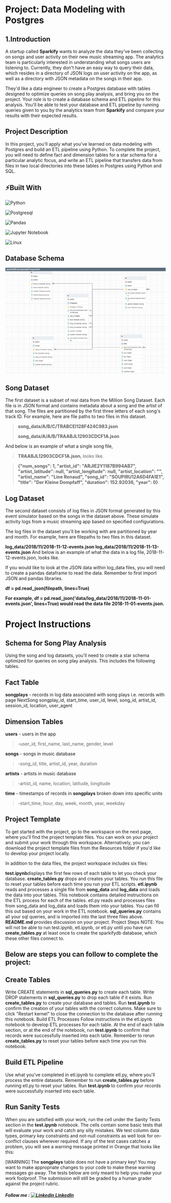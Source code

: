 # Project: Data Modeling with Postgres

## 1.Introduction
A startup called **Sparkify** wants to analyze the data they've been collecting on songs and user activity on their new music streaming app. The analytics team is particularly interested in understanding what songs users are listening to. Currently, they don't have an easy way to query their data, which resides in a directory of JSON logs on user activity on the app, as well as a directory with JSON metadata on the songs in their app.

They'd like a data engineer to create a Postgres database with tables designed to optimize queries on song play analysis, and bring you on the project. Your role is to create a database schema and ETL pipeline for this analysis. You'll be able to test your database and ETL pipeline by running queries given to you by the analytics team from **Sparkify** and compare your results with their expected results.

## Project Description
In this project, you'll apply what you've learned on data modeling with Postgres and build an ETL pipeline using Python. To complete the project, you will need to define fact and dimension tables for a star schema for a particular analytic focus, and write an ETL pipeline that transfers data from files in two local directories into these tables in Postgres using Python and SQL.

## ⚡Built With

![Python](https://img.shields.io/badge/Python-3776AB?style=for-the-badge&logo=python&logoColor=white)

![Postgresql](https://img.shields.io/badge/PostgreSQL-316192?style=for-the-badge&logo=postgresql&logoColor=white)

![Pandas](https://img.shields.io/badge/pandas-%23150458.svg?style=for-the-badge&logo=pandas&logoColor=white)

![Jupyter Notebook](https://img.shields.io/badge/jupyter-%23FA0F00.svg?style=for-the-badge&logo=jupyter&logoColor=white)

![Linux](https://img.shields.io/badge/Linux-FCC624?style=for-the-badge&logo=linux&logoColor=black)

## Database Schema
 ![](Database_Schema.JPG?raw=true)
 
## Song Dataset
The first dataset is a subset of real data from the Million Song Dataset. Each file is in JSON format and contains metadata about a song and the artist of that song. The files are partitioned by the first three letters of each song's track ID. For example, here are file paths to two files in this dataset.
   > **song_data/A/B/C/TRABCEI128F424C983.json**
   >
   > **song_data/A/A/B/TRAABJL12903CDCF1A.json**
   >
And below is an example of what a single song file, 
   > **TRAABJL12903CDCF1A.json**, looks like.
   >

   > **{"num_songs": 1, "artist_id": "ARJIE2Y1187B994AB7", "artist_latitude": null, "artist_longitude": null, "artist_location": "", "artist_name": "Line Renaud", "song_id": "SOUPIRU12A6D4FA1E1", "title": "Der Kleine Dompfaff", "duration": 152.92036, "year": 0}**


## Log Dataset
The second dataset consists of log files in JSON format generated by this event simulator based on the songs in the dataset above. These simulate activity logs from a music streaming app based on specified configurations.

The log files in the dataset you'll be working with are partitioned by year and month. For example, here are filepaths to two files in this dataset.

**log_data/2018/11/2018-11-12-events.json
log_data/2018/11/2018-11-13-events.json**
And below is an example of what the data in a log file, 2018-11-12-events.json, looks like.


If you would like to look at the JSON data within log_data files, you will need to create a pandas dataframe to read the data. Remember to first import JSON and pandas libraries.

**df = pd.read_json(filepath, lines=True)**

**For example, df = pd.read_json('data/log_data/2018/11/2018-11-01-events.json', lines=True) would read the data file 2018-11-01-events.json.**

# Project Instructions
## Schema for Song Play Analysis
Using the song and log datasets, you'll need to create a star schema optimized for queries on song play analysis. This includes the following tables.

## Fact Table
****songplays**** - records in log data associated with song plays i.e. records with page NextSong
songplay_id, start_time, user_id, level, song_id, artist_id, session_id, location, user_agent
## Dimension Tables
**users** - users in the app
>
> -user_id, first_name, last_name, gender, level
> 
**songs** - songs in music database
>
> -song_id, title, artist_id, year, duration
> 
**artists** - artists in music database
>
> -artist_id, name, location, latitude, longitude
> 
**time** - timestamps of records in **songplays** broken down into specific units
>
> -start_time, hour, day, week, month, year, weekday
> 
## Project Template
To get started with the project, go to the workspace on the next page, where you'll find the project template files. You can work on your project and submit your work through this workspace. Alternatively, you can download the project template files from the Resources folder if you'd like to develop your project locally.

In addition to the data files, the project workspace includes six files:

**test.ipynb**displays the first few rows of each table to let you check your database.
****create_tables.py**** drops and creates your tables. You run this file to reset your tables before each time you run your ETL scripts.
**etl.ipynb** reads and processes a single file from **song_data** and **log_data** and loads the data into your tables. This notebook contains detailed instructions on the ETL process for each of the tables.
etl.py reads and processes files from song_data and log_data and loads them into your tables. You can fill this out based on your work in the ETL notebook.
****sql_queries.py**** contains all your sql queries, and is imported into the last three files above.
**README.md** provides discussion on your project.
Project Steps
NOTE: You will not be able to run test.ipynb, etl.ipynb, or etl.py until you have run **create_tables.py** at least once to create the sparkifydb database, which these other files connect to.

## Below are steps you can follow to complete the project:

## Create Tables
Write CREATE statements in **sql_queries.py** to create each table.
Write DROP statements in **sql_queries.py** to drop each table if it exists.
Run **create_tables.py** to create your database and tables.
Run **test.ipynb** to confirm the creation of your tables with the correct columns. Make sure to click "Restart kernel" to close the connection to the database after running this notebook.
Build ETL Processes
Follow instructions in the etl.ipynb notebook to develop ETL processes for each table. At the end of each table section, or at the end of the notebook, run **test.ipynb** to confirm that records were successfully inserted into each table. Remember to rerun **create_tables.py** to reset your tables before each time you run this notebook.

## Build ETL Pipeline
Use what you've completed in etl.ipynb to complete etl.py, where you'll process the entire datasets. Remember to run **create_tables.py** before running etl.py to reset your tables. Run **test.ipynb** to confirm your records were successfully inserted into each table.

## Run Sanity Tests
When you are satisfied with your work, run the cell under the Sanity Tests section in the **test.ipynb** notebook. The cells contain some basic tests that will evaluate your work and catch any silly mistakes. We test column data types, primary key constraints and not-null constraints as well look for on-conflict clauses wherever required. If any of the test cases catches a problem, you will see a warning message printed in Orange that looks like this:

[WARNING] The **songplays** table does not have a primary key!
You may want to make appropriate changes to your code to make these warning messages go away. The tests below are only meant to help you make your work foolproof. The submission will still be graded by a human grader against the project rubric.
##### Follow me :  [![Linkedin](https://i.stack.imgur.com/gVE0j.png) LinkedIn](http://linkedin.com/in/charankumartv)
&nbsp;
